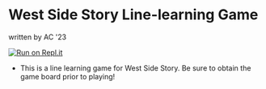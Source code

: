 # West Side Story Line-learning Game

written by AC '23

[![Run on Repl.it](https://repl.it/badge/github/athenian-ct-projects/West-Side-Story-AC)](https://repl.it/github/athenian-ct-projects/West-Side-Story-AC)

* This is a line learning game for West Side Story. Be sure to obtain the game board prior to playing!

